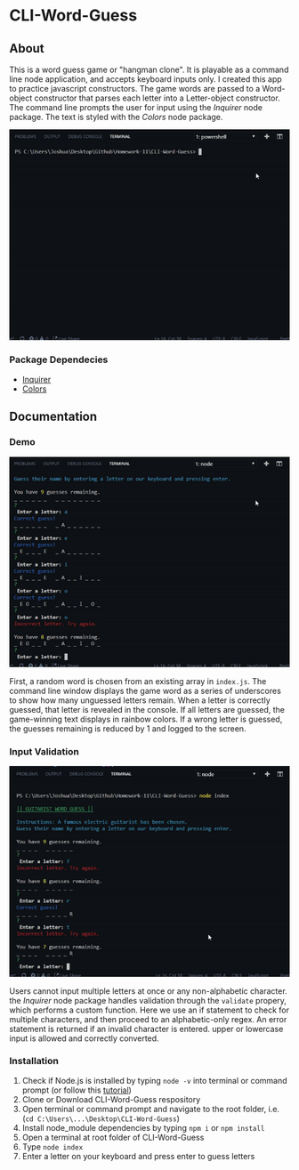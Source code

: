 # CLI-Word-Guess

## About
This is a word guess game or "hangman clone". It is playable as a command line node application, and accepts keyboard inputs only. I created this app to practice javascript constructors. The game words are passed to a Word-object constructor that parses each letter into a Letter-object constructor. The command line prompts the user for input using the *Inquirer* node package. The text is styled with the *Colors* node package.

![App Gif-1](/assets/media/word-guess-demo1.gif)

### Package Dependecies
* [Inquirer](https://www.npmjs.com/package/inquirer)
* [Colors](https://www.npmjs.com/package/colors)

## Documentation

### Demo

![App Gif-2](/assets/media/word-guess-demo2.gif)

First, a random word is chosen from an existing array in `index.js`. The command line window displays the game word as a series of underscores to show how many unguessed letters remain. When a letter is correctly guessed, that letter is revealed in the console. If all letters are guessed, the game-winning text displays in rainbow colors. If a wrong letter is guessed, the guesses remaining is reduced by 1 and logged to the screen.

### Input Validation

![App Gif-3](/assets/media/word-guess-demo3.gif)

Users cannot input multiple letters at once or any non-alphabetic character. the *Inquirer* node package handles validation through the `validate` propery, which performs a custom function. Here we use an if statement to check for multiple characters, and then proceed to an alphabetic-only regex. An error statement is returned if an invalid character is entered. upper or lowercase input is allowed and correctly converted. 

### Installation
1. Check if Node.js is installed by typing `node -v` into terminal or command prompt (or follow this [tutorial](https://www.youtube.com/watch?v=qZQmCfkmbNA))
2. Clone or Download CLI-Word-Guess respository
3. Open terminal or command prompt and navigate to the root folder, i.e. (`cd C:\Users\...\Desktop\CLI-Word-Guess`)
4. Install node_module dependencies by typing `npm i` or `npm install`
5. Open a terminal at root folder of CLI-Word-Guess
6. Type `node index`
7. Enter a letter on your keyboard and press enter to guess letters
